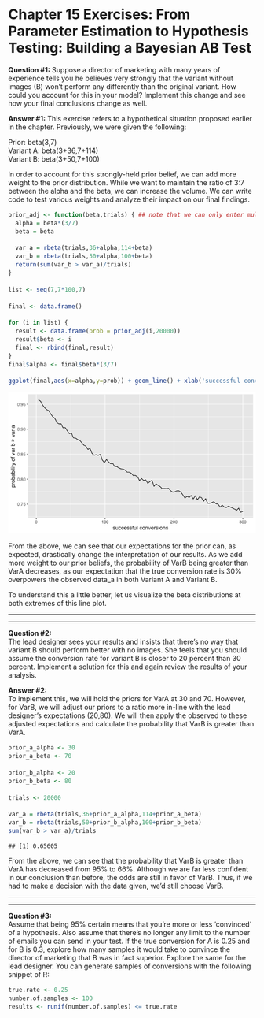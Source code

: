 Chapter 15 Exercises: From Parameter Estimation to Hypothesis Testing:
Building a Bayesian AB Test
================

**Question \#1:** Suppose a director of marketing with many years of
experience tells you he believes very strongly that the variant without
images (B) won’t perform any differently than the original variant. How
could you account for this in your model? Implement this change and see
how your final conclusions change as well.

**Answer \#1:** This exercise refers to a hypothetical situation
proposed earlier in the chapter. Previously, we were given the
following:

Prior: beta(3,7)  
Variant A: beta(3+36,7+114)  
Variant B: beta(3+50,7+100)

In order to account for this strongly-held prior belief, we can add more
weight to the prior distribution. While we want to maintain the ratio of
3:7 between the alpha and the beta, we can increase the volume. We can
write code to test various weights and analyze their impact on our final
findings.

``` r
prior_adj <- function(beta,trials) { ## note that we can only enter multiples of seven to maintain whole integers for the alpha value
  alpha = beta*(3/7)
  beta = beta

  var_a = rbeta(trials,36+alpha,114+beta)
  var_b = rbeta(trials,50+alpha,100+beta)
  return(sum(var_b > var_a)/trials)
}

list <- seq(7,7*100,7)

final <- data.frame()

for (i in list) {
  result <- data.frame(prob = prior_adj(i,20000))
  result$beta <- i
  final <- rbind(final,result)
}
final$alpha <- final$beta*(3/7)

ggplot(final,aes(x=alpha,y=prob)) + geom_line() + xlab('successful conversions') + ylab('probability of var b > var a')
```

![](ch15_bayesian_ab_test_files/figure-gfm/q1%20calc-1.png)<!-- -->

From the above, we can see that our expectations for the prior can, as
expected, drastically change the interpretation of our results. As we
add more weight to our prior beliefs, the probability of VarB being
greater than VarA decreases, as our expectation that the true conversion
rate is 30% overpowers the observed data\_a in both Variant A and
Variant B.

To understand this a little better, let us visualize the beta
distributions at both extremes of this line plot.

-----

-----

**Question \#2:**  
The lead designer sees your results and insists that there’s no way that
variant B should perform better with no images. She feels that you
should assume the conversion rate for variant B is closer to 20 percent
than 30 percent. Implement a solution for this and again review the
results of your analysis.

**Answer \#2:**  
To implement this, we will hold the priors for VarA at 30 and 70.
However, for VarB, we will adjust our priors to a ratio more in-line
with the lead designer’s expectations (20,80). We will then apply the
observed to these adjusted expectations and calculate the probability
that VarB is greater than VarA.

``` r
prior_a_alpha <- 30
prior_a_beta <- 70  

prior_b_alpha <- 20
prior_b_beta <- 80

trials <- 20000

var_a = rbeta(trials,36+prior_a_alpha,114+prior_a_beta)
var_b = rbeta(trials,50+prior_b_alpha,100+prior_b_beta)
sum(var_b > var_a)/trials
```

    ## [1] 0.65605

From the above, we can see that the probability that VarB is greater
than VarA has decreased from 95% to 66%. Although we are far less
confident in our conclusion than before, the odds are still in favor of
VarB. Thus, if we had to make a decision with the data given, we’d still
choose VarB.

-----

-----

**Question \#3:**  
Assume that being 95% certain means that you’re more or less ‘convinced’
of a hypothesis. Also assume that there’s no longer any limit to the
number of emails you can send in your test. If the true conversion for A
is 0.25 and for B is 0.3, explore how many samples it would take to
convince the director of marketing that B was in fact superior. Explore
the same for the lead designer. You can generate samples of conversions
with the following snippet of R:

``` r
true.rate <- 0.25
number.of.samples <- 100
results <- runif(number.of.samples) <= true.rate
```
